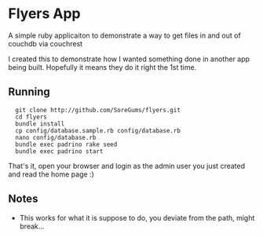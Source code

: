 # Flyers App

A simple ruby applicaiton to demonstrate a way to get files in and out of couchdb via couchrest

I created this to demonstrate how I wanted something done in another app being built. Hopefully it means they do it right the 1st time.

## Running

      git clone http://github.com/SoreGums/flyers.git
      cd flyers
      bundle install
      cp config/database.sample.rb config/database.rb
      nano config/database.rb
      bundle exec padrino rake seed
      bundle exec padrino start

That's it, open your browser and login as the admin user you just created and read the home page :)

## Notes

* This works for what it is suppose to do, you deviate from the path, might break...
